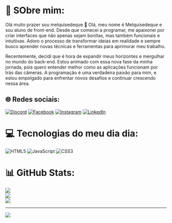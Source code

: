 # 💫 SObre mim:
Olá muito prazer sou melquisedeque 👋
Olá, meu nome é Melquisedeque e sou aluno de front-end. Desde que comecei a programar, me apaixonei por criar interfaces que não apenas sejam bonitas, mas também funcionais e intuitivas. Adoro o processo de transformar ideias em realidade e sempre busco aprender novas técnicas e ferramentas para aprimorar meu trabalho.

Recentemente, decidi que é hora de expandir meus horizontes e mergulhar no mundo do back-end. Estou animado com essa nova fase da minha jornada, pois quero entender melhor como as aplicações funcionam por trás das câmeras. A programação é uma verdadeira paixão para mim, e estou empolgado para enfrentar novos desafios e continuar crescendo nessa área.


## 🌐 Redes sociais:
[![Discord](https://img.shields.io/badge/Discord-%237289DA.svg?logo=discord&logoColor=white)](https://discord.gg/https://discord.com/channels/@me) [![Facebook](https://img.shields.io/badge/Facebook-%231877F2.svg?logo=Facebook&logoColor=white)](https://facebook.com/https://www.facebook.com/melquisedeque.silvaferreira.9/?locale=pt_BR) [![Instagram](https://img.shields.io/badge/Instagram-%23E4405F.svg?logo=Instagram&logoColor=white)](https://instagram.com/https://www.instagram.com/melqui_mkz/) [![LinkedIn](https://img.shields.io/badge/LinkedIn-%230077B5.svg?logo=linkedin&logoColor=white)](https://linkedin.com/in/https://www.linkedin.com/in/melquisedeque-silva-ferreira-815258303/) 

# 💻 Tecnologias do meu dia dia:
![HTML5](https://img.shields.io/badge/html5-%23E34F26.svg?style=for-the-badge&logo=html5&logoColor=white) ![JavaScript](https://img.shields.io/badge/javascript-%23323330.svg?style=for-the-badge&logo=javascript&logoColor=%23F7DF1E) ![CSS3](https://img.shields.io/badge/css3-%231572B6.svg?style=for-the-badge&logo=css3&logoColor=white)
# 📊 GitHub Stats:
![](https://github-readme-stats.vercel.app/api?username=Melkpj&theme=shadow_blue&hide_border=false&include_all_commits=false&count_private=false)<br/>
![](https://github-readme-streak-stats.herokuapp.com/?user=Melkpj&theme=shadow_blue&hide_border=false)<br/>
![](https://github-readme-stats.vercel.app/api/top-langs/?username=Melkpj&theme=shadow_blue&hide_border=false&include_all_commits=false&count_private=false&layout=compact)

---
[![](https://visitcount.itsvg.in/api?id=Melkpj&icon=0&color=0)](https://visitcount.itsvg.in)

<!-- Proudly created with GPRM ( https://gprm.itsvg.in ) -->

